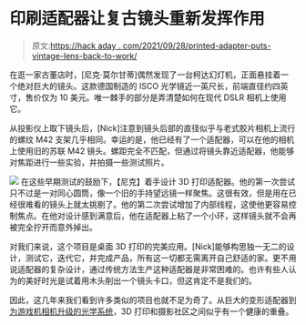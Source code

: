 # 印刷适配器让复古镜头重新发挥作用

> 原文:[https://hack aday . com/2021/09/28/printed-adapter-puts-vintage-lens-back-to-work/](https://hackaday.com/2021/09/28/printed-adapter-puts-vintage-lens-back-to-work/)

在逛一家古董店时，[尼克·莫尔甘蒂]偶然发现了一台柯达幻灯机，正面悬挂着一个绝对巨大的镜头。这款德国制造的 ISCO 光学镜近一英尺长，前端直径约四英寸，售价仅为 10 美元。唯一棘手的部分是弄清楚如何在现代 DSLR 相机上使用它。

从投影仪上取下镜头后，[Nick]注意到镜头后部的直径似乎与老式胶片相机上流行的螺纹 M42 支架几乎相同。幸运的是，他已经有了一个适配器，可以在他的相机上使用旧的苏联 M42 镜头。螺距完全不匹配，但通过将镜头靠近适配器，他能够对焦距进行一些实验，并拍摄一些测试照片。

[![](../Images/9f845b1be22f8bb98cf68f4b385f2599.png)](https://hackaday.com/wp-content/uploads/2021/09/iscomount_detail.jpg) 在这些早期测试的鼓励下，【尼克】着手设计 3D 打印适配器。他的第一次尝试只不过是一对同心圆筒，像一个旧的手持望远镜一样聚焦。这很有效，但是用在已经很难看的镜头上就太挑剔了。他的第二次尝试增加了内部线程，这使他更容易控制焦点。在他对设计感到满意后，他在适配器上粘了一个小环，这样镜头就不会再被完全拧开而意外掉出。

对我们来说，这个项目是桌面 3D 打印的完美应用。[Nick]能够构思独一无二的设计，测试它，迭代它，并完成产品，所有这一切都无需离开自己舒适的家。更不用说适配器的复杂设计，通过传统方法生产这种适配器是非常困难的。也许有些人认为的美好时光是试着用木头削出一个镜头卡口，但这肯定不是我们的。

因此，这几年来我们看到许多类似的项目也就不足为奇了。从巨大的变形适配器到[为游戏机相机升级的光学系统](https://hackaday.com/2018/06/04/a-canon-lens-adapter-for-the-game-boy-camera/)，3D 打印和摄影社区之间似乎有一个健康的重叠。